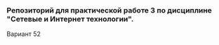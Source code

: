### Репозиторий для практической работе 3 по дисциплине "Сетевые и Интернет технологии".

Вариант 52